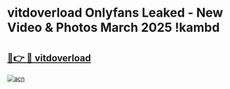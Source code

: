 # vitdoverload Onlyfans Leaked - New Video & Photos March 2025 !kambd

# <h2><a href="https://uearmk.iuczelnia.edu.pl?title=vitdoverload&ref=kambd">🔗👉 🔴 vitdoverload</a></h2>

[![acn](https://github.com/user-attachments/assets/0f9c940e-d8b0-45ae-aac7-cd30a18b3e1c)](https://uearmk.iuczelnia.edu.pl?title=vitdoverload&ref=kambd)

